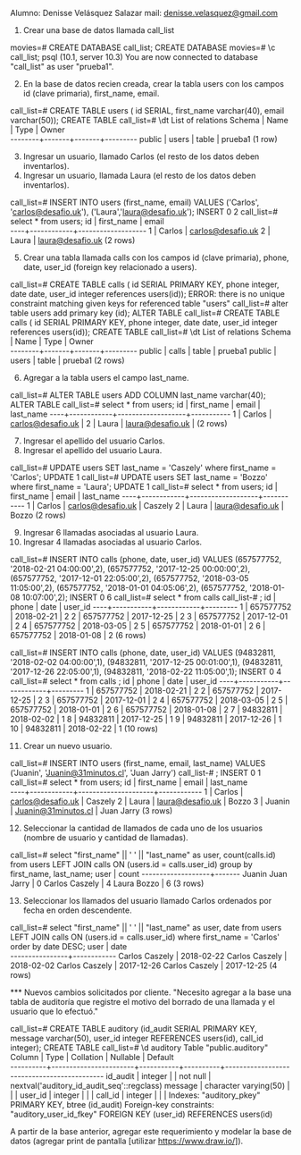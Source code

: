 
Alumno: Denisse Velásquez Salazar
mail: denisse.velasquez@gmail.com


1) Crear una base de datos llamada call_list

movies=# CREATE DATABASE call_list;
CREATE DATABASE
movies=# \c call_list;
psql (10.1, server 10.3)
You are now connected to database "call_list" as user "prueba1".

2) En la base de datos recien creada, crear la tabla users con los campos id (clave primaria), first_name, email.

call_list=# CREATE TABLE users ( id SERIAL, first_name varchar(40), email varchar(50));
CREATE TABLE
call_list=# \dt
        List of relations
 Schema | Name  | Type  |  Owner  
--------+-------+-------+---------
 public | users | table | prueba1
(1 row)


3) Ingresar un usuario, llamado Carlos (el resto de los datos deben inventarlos).
4) Ingresar un usuario, llamada Laura (el resto de los datos deben inventarlos).

call_list=# INSERT INTO users (first_name, email) VALUES ('Carlos', 'carlos@desafio.uk'), ('Laura','laura@desafio.uk');
INSERT 0 2
call_list=# select * from users;
 id | first_name |       email       
----+------------+-------------------
  1 | Carlos     | carlos@desafio.uk
  2 | Laura      | laura@desafio.uk
(2 rows)


5) Crear una tabla llamada calls con los campos id (clave primaria), phone, date, user_id (foreign key relacionado a users).


call_list=# CREATE TABLE calls ( id SERIAL PRIMARY KEY, phone integer, date date, user_id integer references users(id));
ERROR:  there is no unique constraint matching given keys for referenced table "users"
call_list=# alter table users add primary key (id);
ALTER TABLE
call_list=# CREATE TABLE calls ( id SERIAL PRIMARY KEY, phone integer, date date, user_id integer references users(id));
CREATE TABLE
call_list=# \dt
        List of relations
 Schema | Name  | Type  |  Owner  
--------+-------+-------+---------
 public | calls | table | prueba1
 public | users | table | prueba1
(2 rows)



6) Agregar a la tabla users el campo last_name.

call_list=# ALTER TABLE users ADD COLUMN last_name varchar(40);
ALTER TABLE
call_list=# select * from users;
 id | first_name |       email       | last_name 
----+------------+-------------------+-----------
  1 | Carlos     | carlos@desafio.uk | 
  2 | Laura      | laura@desafio.uk  | 
(2 rows)


7) Ingresar el apellido del usuario Carlos.
8) Ingresar el apellido del usuario Laura.

call_list=# UPDATE users SET last_name = 'Caszely' where first_name = 'Carlos';
UPDATE 1
call_list=# UPDATE users SET last_name = 'Bozzo' where first_name = 'Laura';
UPDATE 1
call_list=# select * from users;
 id | first_name |       email       | last_name 
----+------------+-------------------+-----------
  1 | Carlos     | carlos@desafio.uk | Caszely
  2 | Laura      | laura@desafio.uk  | Bozzo
(2 rows)



9) Ingresar 6 llamadas asociadas al usuario Laura.
10) Ingresar 4 llamadas asociadas al usuario Carlos.


call_list=# INSERT INTO calls (phone, date, user_id) VALUES (657577752, '2018-02-21 04:00:00',2), (657577752, '2017-12-25 00:00:00',2), (657577752, '2017-12-01 22:05:00',2), (657577752, '2018-03-05 11:05:00',2), (657577752, '2018-01-01 04:05:06',2), (657577752, '2018-01-08 10:07:00',2);
INSERT 0 6
call_list=# select * from calls
call_list-# ;
 id |   phone   |    date    | user_id 
----+-----------+------------+---------
  1 | 657577752 | 2018-02-21 |       2
  2 | 657577752 | 2017-12-25 |       2
  3 | 657577752 | 2017-12-01 |       2
  4 | 657577752 | 2018-03-05 |       2
  5 | 657577752 | 2018-01-01 |       2
  6 | 657577752 | 2018-01-08 |       2
(6 rows)

call_list=# INSERT INTO calls (phone, date, user_id) VALUES (94832811, '2018-02-02 04:00:00',1), (94832811, '2017-12-25 00:01:00',1), (94832811, '2017-12-26 22:05:00',1), (94832811, '2018-02-22 11:05:00',1);
INSERT 0 4
call_list=# select * from calls                                                                                             ;
 id |   phone   |    date    | user_id 
----+-----------+------------+---------
  1 | 657577752 | 2018-02-21 |       2
  2 | 657577752 | 2017-12-25 |       2
  3 | 657577752 | 2017-12-01 |       2
  4 | 657577752 | 2018-03-05 |       2
  5 | 657577752 | 2018-01-01 |       2
  6 | 657577752 | 2018-01-08 |       2
  7 |  94832811 | 2018-02-02 |       1
  8 |  94832811 | 2017-12-25 |       1
  9 |  94832811 | 2017-12-26 |       1
 10 |  94832811 | 2018-02-22 |       1
(10 rows)


11) Crear un nuevo usuario.

call_list=# INSERT INTO users (first_name, email, last_name) VALUES ('Juanin', 'Juanin@31minutos.cl', 'Juan Jarry')
call_list-# ;
INSERT 0 1
call_list=# select * from users;
 id | first_name |        email        | last_name  
----+------------+---------------------+------------
  1 | Carlos     | carlos@desafio.uk   | Caszely
  2 | Laura      | laura@desafio.uk    | Bozzo
  3 | Juanin     | Juanin@31minutos.cl | Juan Jarry
(3 rows)



12) Seleccionar la cantidad de llamados de cada uno de los usuarios (nombre de usuario y cantidad de llamadas).

call_list=# select "first_name" || ' ' || "last_name" as user, count(calls.id) from users LEFT JOIN calls ON (users.id = calls.user_id) group by first_name, last_name;
       user        | count 
-------------------+-------
 Juanin Juan Jarry |     0
 Carlos Caszely    |     4
 Laura Bozzo       |     6
(3 rows)


13) Seleccionar los llamados del usuario llamado Carlos ordenados por fecha en orden descendente.

call_list=# select "first_name" || ' ' || "last_name" as user, date from users LEFT JOIN calls ON (users.id = calls.user_id) where first_name = 'Carlos' order by date DESC;
      user      |    date    
----------------+------------
 Carlos Caszely | 2018-02-22
 Carlos Caszely | 2018-02-02
 Carlos Caszely | 2017-12-26
 Carlos Caszely | 2017-12-25
(4 rows)


*** Nuevos cambios solicitados por cliente.
"Necesito agregar a la base una tabla de auditoría que registre el motivo del borrado de una llamada y el usuario que lo efectuó."


call_list=# CREATE TABLE auditory (id_audit SERIAL PRIMARY KEY, message varchar(50), user_id integer REFERENCES users(id), call_id integer);
CREATE TABLE
call_list=# \d auditory
                                       Table "public.auditory"
  Column  |         Type          | Collation | Nullable |                  Default                   
----------+-----------------------+-----------+----------+--------------------------------------------
 id_audit | integer               |           | not null | nextval('auditory_id_audit_seq'::regclass)
 message  | character varying(50) |           |          | 
 user_id  | integer               |           |          | 
 call_id  | integer               |           |          | 
Indexes:
    "auditory_pkey" PRIMARY KEY, btree (id_audit)
Foreign-key constraints:
    "auditory_user_id_fkey" FOREIGN KEY (user_id) REFERENCES users(id)



A partir de la base anterior, agregar este requerimiento y modelar la base de datos (agregar print de pantalla [utilizar https://www.draw.io/]).